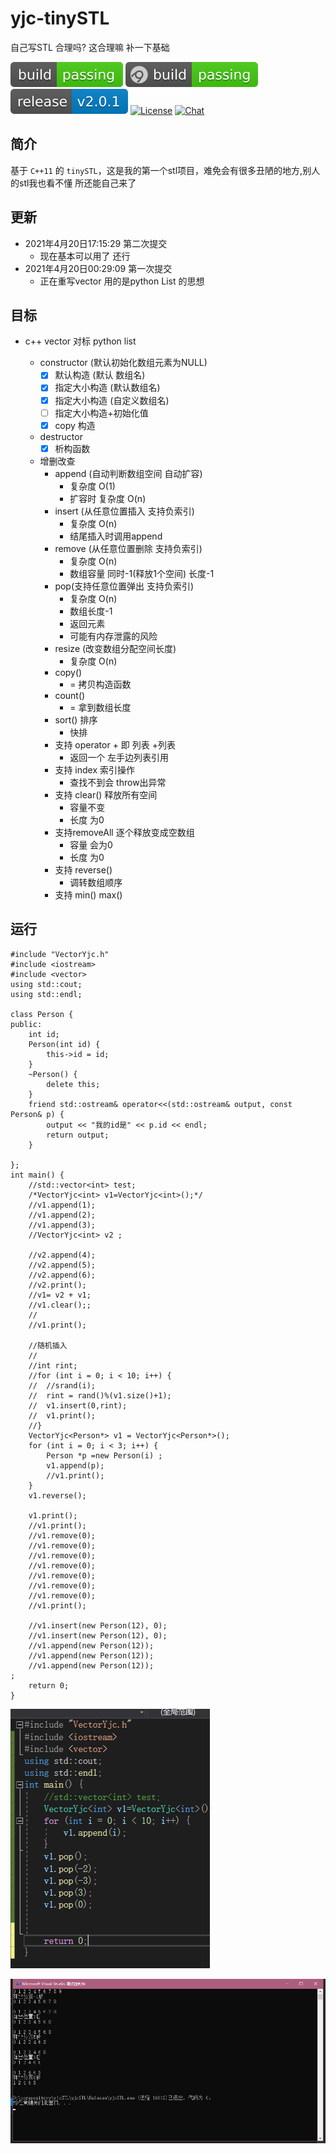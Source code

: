 # yjc-tinySTL
自己写STL 合理吗? 这合理嘛 补一下基础

[![Build Status](README.assets/passing.svg)](https://travis-ci.org/Alinshans/MyTinySTL) [![Build Status](README.assets/MyTinySTL.svg)](https://ci.appveyor.com/project/Alinshans/mytinystl) [![Release](README.assets/MyTinySTL-1618849629966.svg)](https://github.com/Alinshans/MyTinySTL/releases) [![License](https://img.shields.io/badge/License-MIT%20License-blue.svg)](https://opensource.org/licenses/MIT) [![Chat](https://img.shields.io/badge/chat-on%20gitter-FF6EB4.svg)](https://gitter.im/alinshans/MyTinySTL)

## 简介

 基于 `C++11` 的 `tinySTL`，这是我的第一个stl项目，难免会有很多丑陋的地方,别人的stl我也看不懂 所还能自己来了

## 更新

- 2021年4月20日17:15:29 第二次提交
    - 现在基本可以用了 还行
- 2021年4月20日00:29:09 第一次提交
    - 正在重写vector 用的是python List 的思想

## 目标

* c++ vector 对标 python list
  
    * constructor (默认初始化数组元素为NULL)
        - [x] 默认构造 (默认 数组名)
        - [x] 指定大小构造 (默认数组名)
        - [x] 指定大小构造 (自定义数组名)
        - [ ] 指定大小构造+初始化值
        - [x] copy 构造
    
    - destructor
        - [x] 析构函数
    - 增删改查
        - append (自动判断数组空间  自动扩容)
            - 复杂度 O(1)
            - 扩容时 复杂度 O(n)
        - insert (从任意位置插入 支持负索引)
            - 复杂度 O(n)
            - 结尾插入时调用append
        - remove (从任意位置删除 支持负索引)
            - 复杂度 O(n)
            - 数组容量 同时-1(释放1个空间) 长度-1
        - pop(支持任意位置弹出 支持负索引)
            - 复杂度 O(n)
            - 数组长度-1
            - 返回元素
            - 可能有内存泄露的风险
        - resize (改变数组分配空间长度)
            - 复杂度 O(n)
        - copy() 
            - = 拷贝构造函数
        - count() 
            - = 拿到数组长度
        - sort() 排序 
            - 快排
        - 支持 operator + 即 列表 +列表
            - 返回一个 左手边列表引用
        - 支持 index 索引操作 
            - 查找不到会 throw出异常
        - 支持 clear() 释放所有空间
            - 容量不变
            - 长度 为0
        - 支持removeAll 逐个释放变成空数组 
            - 容量 会为0
            - 长度 为0
        - 支持 reverse()
            - 调转数组顺序
        - 支持 min() max()

## 运行

```
#include "VectorYjc.h"
#include <iostream>
#include <vector>
using std::cout;
using std::endl;

class Person {
public:
	int id;
	Person(int id) {
		this->id = id;
	}
	~Person() {
		delete this;
	}
	friend std::ostream& operator<<(std::ostream& output, const Person& p) {
		output << "我的id是" << p.id << endl;
		return output;
	}

};
int main() {
	//std::vector<int> test;
	/*VectorYjc<int> v1=VectorYjc<int>();*/
	//v1.append(1);
	//v1.append(2);
	//v1.append(3);
	//VectorYjc<int> v2 ;

	//v2.append(4);
	//v2.append(5);
	//v2.append(6);
	//v2.print();
	//v1= v2 + v1;
	//v1.clear();;
	//
	//v1.print();
	
	//随机插入
	// 
	//int rint;
	//for (int i = 0; i < 10; i++) {
	//	//srand(i);
	//	rint = rand()%(v1.size()+1);
	//	v1.insert(0,rint);
	//	v1.print();
	//}
	VectorYjc<Person*> v1 = VectorYjc<Person*>();
	for (int i = 0; i < 3; i++) {
		Person *p =new Person(i) ;
		v1.append(p);
		//v1.print();
	}
	v1.reverse();
	
	v1.print();
	//v1.print();
	//v1.remove(0);
	//v1.remove(0);
	//v1.remove(0);
	//v1.remove(0);
	//v1.remove(0);
	//v1.remove(0);
	//v1.remove(0);
	//v1.print();

	//v1.insert(new Person(12), 0);
	//v1.insert(new Person(12), 0);
	//v1.append(new Person(12));
	//v1.append(new Person(12));
	//v1.append(new Person(12));
;
	return 0;
}
```

![1618849720865](README.assets/1618849720865.png)

![1618849725300](README.assets/1618849725300.png)

